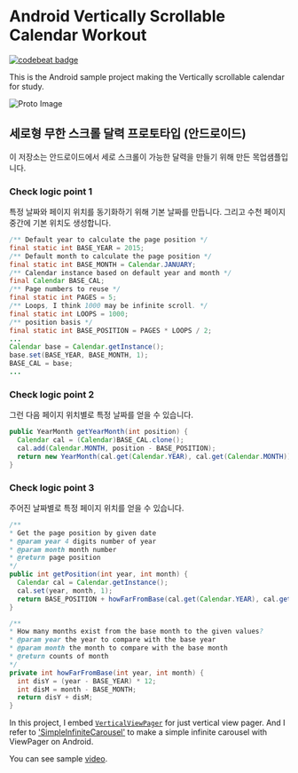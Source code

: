 # Android Vertically Scrollable Calendar Workout

[![codebeat badge](https://codebeat.co/badges/a450e182-9250-4d6f-8c45-7819d6d90b31)](https://codebeat.co/projects/github-com-brownsoo-android-vertically-scrollable-calendar-prototype-master)

This is the Android sample project making the Vertically scrollable calendar for study.

![Proto Image](proto.gif)

## 세로형 무한 스크롤 달력 프로토타입 (안드로이드)

이 저장소는 안드로이드에서 세로 스크롤이 가능한 달력을 만들기 위해 만든 목업샘플입니다.

### Check logic point 1
특정 날짜와 페이지 위치를 동기화하기 위해 기본 날짜를 만듭니다. 그리고 수천 페이지 중간에 기본 위치도 생성합니다.

```java
/** Default year to calculate the page position */
final static int BASE_YEAR = 2015;
/** Default month to calculate the page position */
final static int BASE_MONTH = Calendar.JANUARY;
/** Calendar instance based on default year and month */
final Calendar BASE_CAL;
/** Page numbers to reuse */
final static int PAGES = 5;
/** Loops, I think 1000 may be infinite scroll. */
final static int LOOPS = 1000;
/** position basis */
final static int BASE_POSITION = PAGES * LOOPS / 2;
...
Calendar base = Calendar.getInstance();
base.set(BASE_YEAR, BASE_MONTH, 1);
BASE_CAL = base;
...
```

### Check logic point 2
그런 다음 페이지 위치별로 특정 날짜를 얻을 수 있습니다.

```java
public YearMonth getYearMonth(int position) {
  Calendar cal = (Calendar)BASE_CAL.clone();
  cal.add(Calendar.MONTH, position - BASE_POSITION);
  return new YearMonth(cal.get(Calendar.YEAR), cal.get(Calendar.MONTH));
}
```

### Check logic point 3
주어진 날짜별로 특정 페이지 위치를 얻을 수 있습니다.

```java
/**
* Get the page position by given date
* @param year 4 digits number of year
* @param month month number
* @return page position
*/
public int getPosition(int year, int month) {
  Calendar cal = Calendar.getInstance();
  cal.set(year, month, 1);
  return BASE_POSITION + howFarFromBase(cal.get(Calendar.YEAR), cal.get(Calendar.MONTH));
}

/**
* How many months exist from the base month to the given values?
* @param year the year to compare with the base year
* @param month the month to compare with the base month
* @return counts of month
*/
private int howFarFromBase(int year, int month) {
  int disY = (year - BASE_YEAR) * 12;
  int disM = month - BASE_MONTH;
  return disY + disM;
}
```


In this project, I embed [`VerticalViewPager`](https://github.com/castorflex/VerticalViewPager) for just vertical view pager. And I refer to ['SimpleInfiniteCarousel'](https://github.com/mrleolink/SimpleInfiniteCarousel) to make a simple infinite carousel with ViewPager on Android.

You can see sample [video](https://youtu.be/sHpk8f0WY7U).

